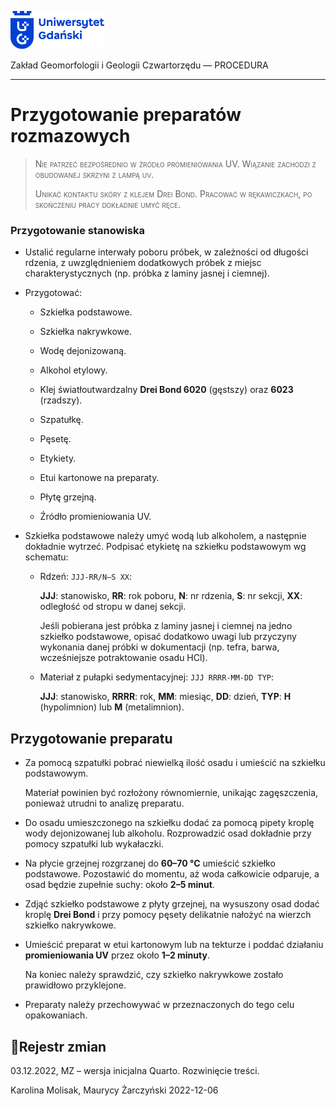 
<div fig-alt="Logo: Uniwersytet Gdański" fig-align="left">

[<img src="images/log-ug_pl.png" width="150" />](https://geomorfologia.ug.edu.pl)

</div>

Zakład Geomorfologii i Geologii Czwartorzędu — PROCEDURA

------------------------------------------------------------------------

# Przygotowanie preparatów rozmazowych

> <span class="smallcaps">Nie patrzeć bezpośrednio w źródło
> promieniowania UV. Wiązanie zachodzi z obudowanej skrzyni z lampą
> uv.</span>
>
> <span class="smallcaps">Unikać kontaktu skóry z klejem Drei Bond.
> Pracować w rękawiczkach, po skończeniu pracy dokładnie umyć
> ręce.</span>

### Przygotowanie stanowiska

- Ustalić regularne interwały poboru próbek, w zależności od długości
  rdzenia, z uwzględnieniem dodatkowych próbek z miejsc
  charakterystycznych (np. próbka z laminy jasnej i ciemnej).

- Przygotować:

  - Szkiełka podstawowe.

  - Szkiełka nakrywkowe.

  - Wodę dejonizowaną.

  - Alkohol etylowy.

  - Klej światłoutwardzalny **Drei Bond 6020** (gęstszy) oraz **6023**
    (rzadszy).

  - Szpatułkę.

  - Pęsetę.

  - Etykiety.

  - Etui kartonowe na preparaty.

  - Płytę grzejną.

  - Źródło promieniowania UV.

- Szkiełka podstawowe należy umyć wodą lub alkoholem, a następnie
  dokładnie wytrzeć. Podpisać etykietę na szkiełku podstawowym wg
  schematu:

  - Rdzeń: `JJJ-RR/N–S XX`:

    **JJJ**: stanowisko, **RR**: rok poboru, **N**: nr rdzenia, **S**:
    nr sekcji, **XX**: odległość od stropu w danej sekcji.

    Jeśli pobierana jest próbka z laminy jasnej i ciemnej na jedno
    szkiełko podstawowe, opisać dodatkowo uwagi lub przyczyny wykonania
    danej próbki w dokumentacji (np. tefra, barwa, wcześniejsze
    potraktowanie osadu HCl).

  - Materiał z pułapki sedymentacyjnej: `JJJ RRRR-MM-DD TYP`:

    **JJJ**: stanowisko, **RRRR**: rok, **MM**: miesiąc, **DD**: dzień,
    **TYP**: **H** (hypolimnion) lub **M** (metalimnion).

## Przygotowanie preparatu

- Za pomocą szpatułki pobrać niewielką ilość osadu i umieścić na
  szkiełku podstawowym.

  Materiał powinien być rozłożony równomiernie, unikając zagęszczenia,
  ponieważ utrudni to analizę preparatu.

- Do osadu umieszczonego na szkiełku dodać za pomocą pipety kroplę wody
  dejonizowanej lub alkoholu. Rozprowadzić osad dokładnie przy pomocy
  szpatułki lub wykałaczki.

- Na płycie grzejnej rozgrzanej do **60–70 °C** umieścić szkiełko
  podstawowe. Pozostawić do momentu, aż woda całkowicie odparuje, a osad
  będzie zupełnie suchy: około **2–5 minut**.

- Zdjąć szkiełko podstawowe z płyty grzejnej, na wysuszony osad dodać
  kroplę **Drei Bond** i przy pomocy pęsety delikatnie nałożyć na
  wierzch szkiełko nakrywkowe.

- Umieścić preparat w etui kartonowym lub na tekturze i poddać działaniu
  **promieniowania UV** przez około **1–2 minuty**.

  Na koniec należy sprawdzić, czy szkiełko nakrywkowe zostało prawidłowo
  przyklejone.

- Preparaty należy przechowywać w przeznaczonych do tego celu
  opakowaniach.

## Rejestr zmian

03.12.2022, MZ – wersja inicjalna Quarto. Rozwinięcie treści.

Karolina Molisak, Maurycy Żarczyński 2022-12-06

